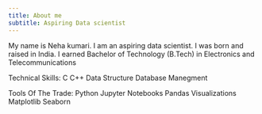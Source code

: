 ```yaml
---
title: About me
subtitle: Aspiring Data scientist
---
```

My name is Neha kumari. I am an aspiring data scientist. I was born and raised in India.
I earned Bachelor of Technology (B.Tech) in Electronics and Telecommunications

Technical Skills:
C
C++
Data Structure
Database Manegment

Tools Of The Trade:
Python
Jupyter Notebooks
Pandas
Visualizations 
Matplotlib
Seaborn

 
